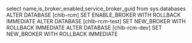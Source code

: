 select name,is_broker_enabled,service_broker_guid from sys.databases
ALTER DATABASE [chlb-rcm] SET ENABLE_BROKER WITH ROLLBACK IMMEDIATE
ALTER DATABASE [chlb-rcm-test] SET NEW_BROKER WITH ROLLBACK IMMEDIATE
ALTER DATABASE [chlb-rcm-dev] SET NEW_BROKER WITH ROLLBACK IMMEDIATE
